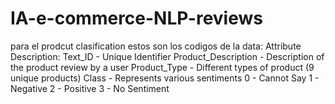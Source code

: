 # IA-e-commerce-NLP-reviews


para el prodcut clasification estos son los codigos de la data:
Attribute Description:
Text_ID - Unique Identifier
Product_Description - Description of the product review by a user
Product_Type - Different types of product (9 unique products)
Class - Represents various sentiments
0 - Cannot Say
1 - Negative
2 - Positive
3 - No Sentiment